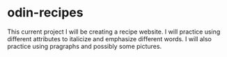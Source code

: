# odin-recipes
This current project I will be creating a recipe website. I will practice using different attributes to italicize and emphasize different words. I will also practice using pragraphs and possibly some pictures. 